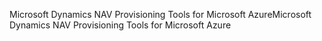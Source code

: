 <span data-ttu-id="dbbb5-101">Microsoft Dynamics NAV Provisioning Tools for Microsoft Azure</span><span class="sxs-lookup"><span data-stu-id="dbbb5-101">Microsoft Dynamics NAV Provisioning Tools for Microsoft Azure</span></span>